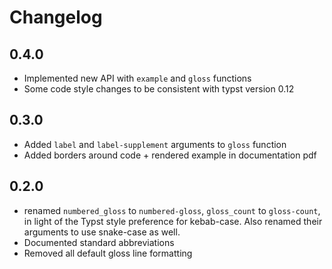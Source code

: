 # Changelog

## 0.4.0
* Implemented new API with `example` and `gloss` functions
* Some code style changes to be consistent with typst version 0.12

## 0.3.0
* Added `label` and `label-supplement` arguments to `gloss` function
* Added borders around code + rendered example in documentation pdf

## 0.2.0
* renamed `numbered_gloss` to `numbered-gloss`, `gloss_count` to `gloss-count`, in light of the
Typst style preference for kebab-case. Also renamed their arguments to use snake-case as well.
* Documented standard abbreviations
* Removed all default gloss line formatting

